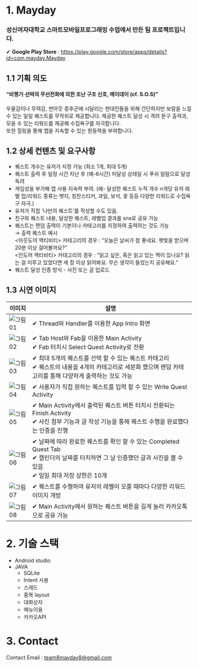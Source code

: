 # 1. Mayday

### 성신여자대학교 스마트모바일프로그래밍 수업에서 만든 팀 프로젝트입니다.   
✔ **Google Play Store** : https://play.google.com/store/apps/details?id=com.mayday.Mayday  

## 1.1 기획 의도
#### “비행기·선박의 무선전화에 의한 조난 구조 신호, 메이데이 (cf. S.O.S)”
우울감이나 무력감, 번아웃 증후군에 시달리는 현대인들을 위해 간단하지만 보람을 느낄 수 있는 일일 퀘스트를 무작위로 제공합니다. 제공한 퀘스트 달성 시 격려 문구 출력과, 모을 수 있는 리워드를 제공해 수집욕구를 자극합니다.   
또한 힐링을 통해 앱을 지속할 수 있는 원동력을 부여합니다.   

## 1.2 상세 컨텐츠 및 요구사항
- 퀘스트 개수는 유저가 지정 가능 (최소 1개, 최대 5개)
- 퀘스트 출력 후 일정 시간 지난 후 (예-6시간) 미달성 상태일 시 푸쉬 알람으로 달성 독려
- 게임성을 부가해 앱 사용 지속력 부여. (예- 달성한 퀘스트 누적 개수 n개당 유저 레벨 업/리워드 종류는 뱃지, 칭찬스티커, 과일, 보석, 꽃 등등 다양한 리워드로 수집욕구 자극.)
- 유저가 직접 ‘나만의 퀘스트’를 작성할 수도 있음. 
- 친구와 퀘스트 내용, 달성한 퀘스트, 레벨업 결과를 sns로 공유 가능
- 퀘스트는 랜덤 출력이 기본이나 카테고리를 지정하여 출력하는 것도 가능   
	→ 출력 퀘스트 예시   
	<아웃도어 액티비티> 카테고리의 경우 : “오늘은 날씨가 참 좋네요. 햇빛을 받으며 20분 이상 걸어볼까요?”   
	<인도어 액티비티> 카테고리의 경우 : “읽고 싶은, 혹은 읽고 있는 책이 있나요? 읽는 걸 미루고 있었다면 세 장 이상 읽어봐요. 무슨 생각이 들었는지 공유해요.”   
- 퀘스트 달성 인증 방식 - 사진 또는 글 업로드

## 1.3 시연 이미지

|이미지|설명|
|---|---|
|![그림01](https://user-images.githubusercontent.com/67622600/124698130-1c810900-df23-11eb-8ba1-34546d3653a8.jpg)|✔ Thread와 Handler를 이용한 App Intro 화면|
|![그림02](https://user-images.githubusercontent.com/67622600/124698665-44bd3780-df24-11eb-83b1-a42ec12032b6.jpg)|✔ Tab Host와 Fab을 이용한 Main Activity <br /> ✔ Fab 터치시 Select Quest Activity로 전환|
|![그림03](https://user-images.githubusercontent.com/67622600/124698762-72a27c00-df24-11eb-9eec-d761a2c0c1cb.jpg)|✔ 최대 5개의 퀘스트를 선택 할 수 있는 퀘스트 카테고리 <br /> ✔ 퀘스트의 내용을 4개의 카테고리로 세분화 했으며 랜덤 카테고리를 통해 다양하게 출력하는 것도 가능|
|![그림04](https://user-images.githubusercontent.com/67622600/124699052-0b38fc00-df25-11eb-919f-89518fcaa454.jpg)|✔ 사용자가 직접 원하는 퀘스트를 입력 할 수 있는 Write Quest Activity|
|![그림05](https://user-images.githubusercontent.com/67622600/124699132-29066100-df25-11eb-80b5-83e2c6444a81.jpg)|✔ Main Activity에서 출력된 퀘스트 버튼 터치시 전환되는 Finish Activity <br /> ✔ 사진 첨부 기능과 글 작성 기능을 통해 퀘스트 수행을 완료했다는 인증을 진행|
|![그림06](https://user-images.githubusercontent.com/67622600/124699234-594dff80-df25-11eb-97dd-1caa9b66b1cc.jpg)|✔ 날짜에 따라 완료한 퀘스트를 확인 할 수 있는 Completed Quest Tab <br /> ✔ 캘린더의 날짜를 터치하면 그 날 인증했던 글과 사진을 볼 수 있음 <br /> ✔ 일일 최대 저장 상한은 10개|
|![그림07](https://user-images.githubusercontent.com/67622600/124699347-9b774100-df25-11eb-846f-9a01db631abc.jpg)|✔ 퀘스트를 수행하여 유저의 레벨이 오를 때마다 다양한 리워드 이미지 개방|
|![그림08](https://user-images.githubusercontent.com/67622600/124699414-b3e75b80-df25-11eb-83b8-e9b53a96835c.jpg)|✔ Main Activity에서 원하는 퀘스트 버튼을 길게 눌러 카카오톡으로 공유 가능|








# 2. 기술 스택
- Android studio
- JAVA
  + SQLite
  + Intent 사용
  + 스레드
  + 중복 layout
  + 대화상자
  + 메뉴이용
  + 카카오API

# 3. Contact
   
Contact Email : team8mayday8@gmail.com
